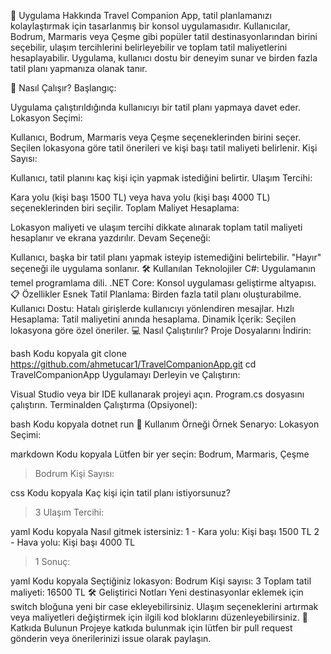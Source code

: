 📌 Uygulama Hakkında
Travel Companion App, tatil planlamanızı kolaylaştırmak için tasarlanmış bir konsol uygulamasıdır. Kullanıcılar, Bodrum, Marmaris veya Çeşme gibi popüler tatil destinasyonlarından birini seçebilir, ulaşım tercihlerini belirleyebilir ve toplam tatil maliyetlerini hesaplayabilir. Uygulama, kullanıcı dostu bir deneyim sunar ve birden fazla tatil planı yapmanıza olanak tanır.

🚀 Nasıl Çalışır?
Başlangıç:

Uygulama çalıştırıldığında kullanıcıyı bir tatil planı yapmaya davet eder.
Lokasyon Seçimi:

Kullanıcı, Bodrum, Marmaris veya Çeşme seçeneklerinden birini seçer.
Seçilen lokasyona göre tatil önerileri ve kişi başı tatil maliyeti belirlenir.
Kişi Sayısı:

Kullanıcı, tatil planını kaç kişi için yapmak istediğini belirtir.
Ulaşım Tercihi:

Kara yolu (kişi başı 1500 TL) veya hava yolu (kişi başı 4000 TL) seçeneklerinden biri seçilir.
Toplam Maliyet Hesaplama:

Lokasyon maliyeti ve ulaşım tercihi dikkate alınarak toplam tatil maliyeti hesaplanır ve ekrana yazdırılır.
Devam Seçeneği:

Kullanıcı, başka bir tatil planı yapmak isteyip istemediğini belirtebilir.
"Hayır" seçeneği ile uygulama sonlanır.
🛠️ Kullanılan Teknolojiler
C#: Uygulamanın temel programlama dili.
.NET Core: Konsol uygulaması geliştirme altyapısı.
📋 Özellikler
Esnek Tatil Planlama: Birden fazla tatil planı oluşturabilme.
Kullanıcı Dostu: Hatalı girişlerde kullanıcıyı yönlendiren mesajlar.
Hızlı Hesaplama: Tatil maliyetini anında hesaplama.
Dinamik İçerik: Seçilen lokasyona göre özel öneriler.
💻 Nasıl Çalıştırılır?
Proje Dosyalarını İndirin:

bash
Kodu kopyala
git clone https://github.com/ahmetucar1/TravelCompanionApp.git
cd TravelCompanionApp
Uygulamayı Derleyin ve Çalıştırın:

Visual Studio veya bir IDE kullanarak projeyi açın.
Program.cs dosyasını çalıştırın.
Terminalden Çalıştırma (Opsiyonel):

bash
Kodu kopyala
dotnet run
📝 Kullanım Örneği
Örnek Senaryo:
Lokasyon Seçimi:

markdown
Kodu kopyala
Lütfen bir yer seçin: Bodrum, Marmaris, Çeşme
> Bodrum
Kişi Sayısı:

css
Kodu kopyala
Kaç kişi için tatil planı istiyorsunuz?
> 3
Ulaşım Tercihi:

yaml
Kodu kopyala
Nasıl gitmek istersiniz:
1 - Kara yolu: Kişi başı 1500 TL
2 - Hava yolu: Kişi başı 4000 TL
> 1
Sonuç:

yaml
Kodu kopyala
Seçtiğiniz lokasyon: Bodrum
Kişi sayısı: 3
Toplam tatil maliyeti: 16500 TL
🛠️ Geliştirici Notları
Yeni destinasyonlar eklemek için switch bloğuna yeni bir case ekleyebilirsiniz.
Ulaşım seçeneklerini artırmak veya maliyetleri değiştirmek için ilgili kod bloklarını düzenleyebilirsiniz.
🤝 Katkıda Bulunun
Projeye katkıda bulunmak için lütfen bir pull request gönderin veya önerilerinizi issue olarak paylaşın.

